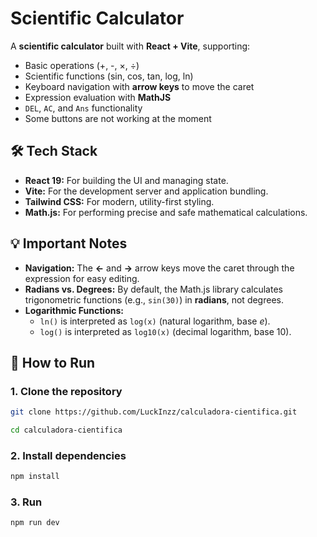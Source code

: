 # Scientific Calculator

A **scientific calculator** built with **React + Vite**, supporting:

- Basic operations (+, -, ×, ÷)
- Scientific functions (sin, cos, tan, log, ln)
- Keyboard navigation with **arrow keys** to move the caret
- Expression evaluation with **MathJS**
- `DEL`, `AC`, and `Ans` functionality
- Some buttons are not working at the moment

## 🛠️ Tech Stack

- **React 19:** For building the UI and managing state.
- **Vite:** For the development server and application bundling.
- **Tailwind CSS:** For modern, utility-first styling.
- **Math.js:** For performing precise and safe mathematical calculations.

## 💡 Important Notes

- **Navigation:** The **←** and **→** arrow keys move the caret through the expression for easy editing.
- **Radians vs. Degrees:** By default, the Math.js library calculates trigonometric functions (e.g., `sin(30)`) in **radians**, not degrees.
- **Logarithmic Functions:**
    - `ln()` is interpreted as `log(x)` (natural logarithm, base *e*).
    - `log()` is interpreted as `log10(x)` (decimal logarithm, base 10).

## 🚀 How to Run

### 1. Clone the repository

```bash
git clone https://github.com/LuckInzz/calculadora-cientifica.git
```
```bash
cd calculadora-cientifica
```

### 2. Install dependencies

```bash
npm install
```

### 3. Run

```bash
npm run dev
```